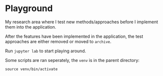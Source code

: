 # Playground

My research area where I test new methods/approaches before I implement them into the application.

After the features have been implemented in the application, the test approaches are either removed or moved to `archive`.

Run `jupyter lab` to start playing around.

Some scripts are ran seperately, the `venv` is in the parent directory:

`source venv/bin/activate`
